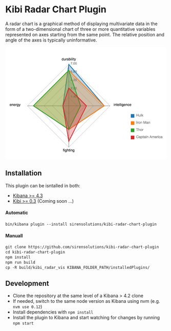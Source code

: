 # Kibi Radar Chart Plugin

A radar chart is a graphical method of displaying multivariate data                   in the form of a two-dimensional chart of three or more quantitative variables represented on axes starting from the same point. The relative position and angle of the axes is typically uninformative.

![image](./radar.png)

## Installation

This plugin can be isntalled in both:
 
 * [Kibana >= 4.3](https://www.elastic.co/downloads/past-releases/kibana-4-3-0)
 * [Kibi >= 0.3](https://siren.solutions/kibi) (Coming soon ...)

#### Automatic
```
bin/kibana plugin --install sirensolutions/kibi-radar-chart-plugin
```

#### Manuall 

```
git clone https://github.com/sirensolutions/kibi-radar-chart-plugin
cd kibi-radar-chart-plugin
npm install
npm run build
cp -R build/kibi_radar_vis KIBANA_FOLDER_PATH/installedPlugins/
```
## Development

- Clone the repository at the same level of a Kibana > 4.2 clone
- If needed, switch to the same node version as Kibana using nvm 
  (e.g. `nvm use 0.12`)
- Install dependencies with `npm install`
- Install the plugin to Kibana and start watching for changes by running 
  `npm start`